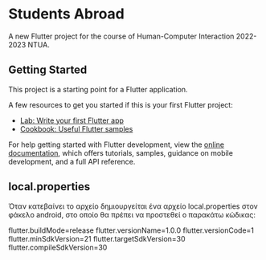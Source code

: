 # Students Abroad

A new Flutter project for the course of Human-Computer Interaction 2022-2023 NTUA.

## Getting Started

This project is a starting point for a Flutter application.

A few resources to get you started if this is your first Flutter project:

- [Lab: Write your first Flutter app](https://docs.flutter.dev/get-started/codelab)
- [Cookbook: Useful Flutter samples](https://docs.flutter.dev/cookbook)

For help getting started with Flutter development, view the
[online documentation](https://docs.flutter.dev/), which offers tutorials,
samples, guidance on mobile development, and a full API reference.

## local.properties

Όταν κατεβαίνει το αρχείο δημιουργείται ένα αρχείο local.properties στον φάκελο android, στο οποίο θα πρέπει να προστεθεί ο παρακάτω κώδικας:

flutter.buildMode=release
flutter.versionName=1.0.0
flutter.versionCode=1
flutter.minSdkVersion=21
flutter.targetSdkVersion=30
flutter.compileSdkVersion=30
